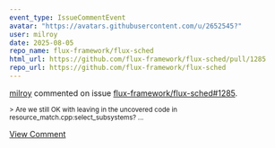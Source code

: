```yaml
---
event_type: IssueCommentEvent
avatar: "https://avatars.githubusercontent.com/u/2652545?"
user: milroy
date: 2025-08-05
repo_name: flux-framework/flux-sched
html_url: https://github.com/flux-framework/flux-sched/pull/1285
repo_url: https://github.com/flux-framework/flux-sched
---
```


<a href='https://github.com/milroy' target='_blank'>milroy</a> commented on issue <a href='https://github.com/flux-framework/flux-sched/pull/1285' target='_blank'>flux-framework/flux-sched#1285</a>.

<small>> Are we still OK with leaving in the uncovered code in resource_match.cpp:select_subsystems?...</small>

<a href='https://github.com/flux-framework/flux-sched/pull/1285' target='_blank'>View Comment</a>